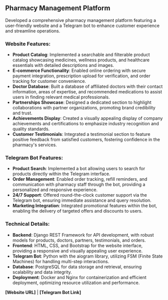 ## Pharmacy Management Platform

Developed a comprehensive pharmacy management platform featuring a user-friendly website and a Telegram bot to enhance customer experience and streamline operations.

### Website Features:

- **Product Catalog**: Implemented a searchable and filterable product catalog showcasing medicines, wellness products, and healthcare essentials with detailed descriptions and images.
- **E-commerce Functionality**: Enabled online ordering with secure payment integration, prescription upload for verification, and order tracking for customer convenience.
- **Doctor Database**: Built a database of affiliated doctors with their contact information, areas of expertise, and recommended medications to assist users in finding relevant medical professionals.
- **Partnerships Showcase**: Designed a dedicated section to highlight collaborations with partner organizations, promoting brand credibility and trust.
- **Achievements Display**: Created a visually appealing display of company achievements and certifications to emphasize industry recognition and quality standards.
- **Customer Testimonials**: Integrated a testimonial section to feature positive feedback from satisfied customers, fostering confidence in the pharmacy's services.

### Telegram Bot Features:

- **Product Search**: Implemented a bot allowing users to search for products directly within the Telegram interface.
- **Order Management**: Enabled order tracking, refill reminders, and communication with pharmacy staff through the bot, providing a personalized and responsive experience.
- **24/7 Support**: Offered round-the-clock customer support via the Telegram bot, ensuring immediate assistance and query resolution.
- **Marketing Integration**: Integrated promotional features within the bot, enabling the delivery of targeted offers and discounts to users.

### Technical Details:

- **Backend**: Django REST Framework for API development, with robust models for products, doctors, partners, testimonials, and orders.
- **Frontend**: HTML, CSS, and Bootstrap for the website interface, providing a responsive and visually appealing user experience.
- **Telegram Bot**: Python with the aiogram library, utilizing FSM (Finite State Machines) for handling multi-step interactions.
- **Database**: PostgreSQL for data storage and retrieval, ensuring scalability and data integrity.
- **Deployment**: Docker and Nginx for containerization and efficient deployment, optimizing resource utilization and performance.

**[Website URL]** | **[Telegram Bot Link]** 
